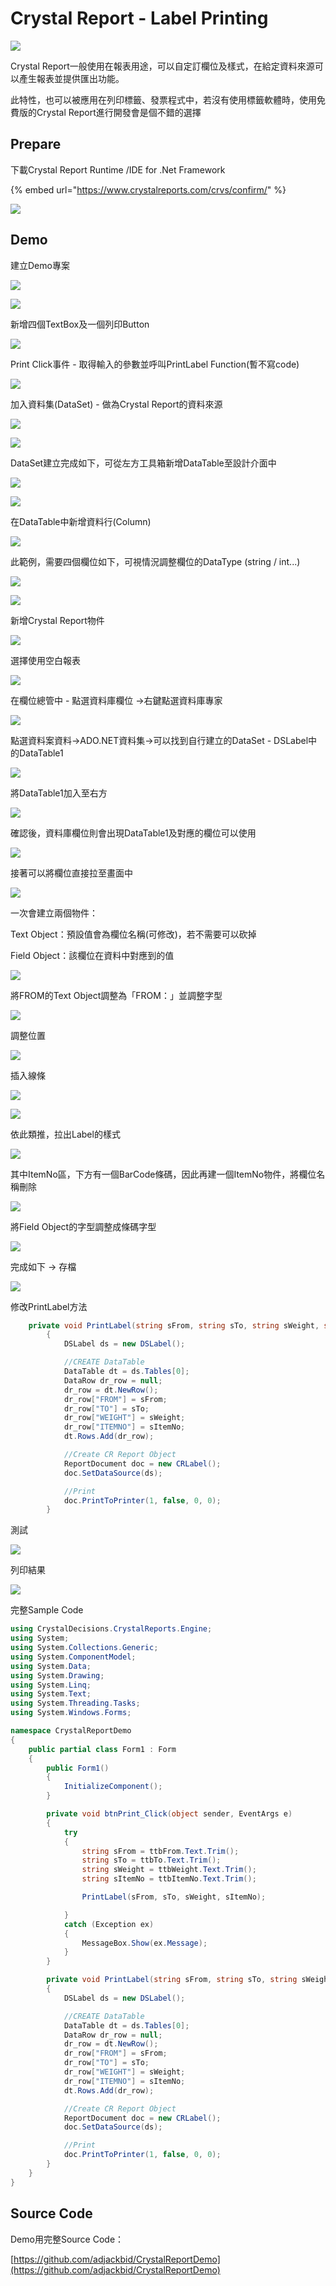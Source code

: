 # Crystal Report - Label Printing

![](../.gitbook/assets/image%20%28166%29.png)

Crystal Report一般使用在報表用途，可以自定訂欄位及樣式，在給定資料來源可以產生報表並提供匯出功能。

此特性，也可以被應用在列印標籤、發票程式中，若沒有使用標籤軟體時，使用免費版的Crystal Report進行開發會是個不錯的選擇

## Prepare

下載Crystal Report Runtime /IDE for .Net Framework

{% embed url="https://www.crystalreports.com/crvs/confirm/" %}

![](../.gitbook/assets/image%20%28326%29.png)

## Demo

建立Demo專案

![](../.gitbook/assets/image%20%28293%29.png)

![](../.gitbook/assets/image%20%2892%29.png)

新增四個TextBox及一個列印Button

![](../.gitbook/assets/image%20%28251%29.png)

Print Click事件 - 取得輸入的參數並呼叫PrintLabel Function\(暫不寫code\)

![](../.gitbook/assets/image%20%28354%29.png)

加入資料集\(DataSet\) - 做為Crystal Report的資料來源

![](../.gitbook/assets/image%20%28298%29.png)

![](../.gitbook/assets/image%20%2897%29.png)

DataSet建立完成如下，可從左方工具箱新增DataTable至設計介面中

![](../.gitbook/assets/image%20%2896%29.png)

![](../.gitbook/assets/image%20%28318%29.png)

在DataTable中新增資料行\(Column\)

![](../.gitbook/assets/image%20%28346%29.png)

此範例，需要四個欄位如下，可視情況調整欄位的DataType \(string / int...\)

![](../.gitbook/assets/image%20%28242%29.png)

![](../.gitbook/assets/image%20%28270%29.png)

新增Crystal Report物件

![](../.gitbook/assets/image%20%2812%29.png)

選擇使用空白報表

![](../.gitbook/assets/image%20%28283%29.png)

在欄位總管中 - 點選資料庫欄位 →右鍵點選資料庫專家

![](../.gitbook/assets/image%20%28241%29.png)

點選資料案資料→ADO.NET資料集→可以找到自行建立的DataSet - DSLabel中的DataTable1

![](../.gitbook/assets/image%20%28198%29.png)

將DataTable1加入至右方

![](../.gitbook/assets/image%20%28113%29.png)

確認後，資料庫欄位則會出現DataTable1及對應的欄位可以使用

![](../.gitbook/assets/image%20%28169%29.png)

接著可以將欄位直接拉至畫面中

![](../.gitbook/assets/image%20%28125%29.png)

一次會建立兩個物件：

Text Object：預設值會為欄位名稱\(可修改\)，若不需要可以砍掉

Field Object：該欄位在資料中對應到的值

![](../.gitbook/assets/image%20%28323%29.png)

將FROM的Text Object調整為「FROM：」並調整字型

![](../.gitbook/assets/image%20%28457%29.png)

調整位置

![](../.gitbook/assets/image%20%28431%29.png)

插入線條

![](../.gitbook/assets/image%20%2835%29.png)

![](../.gitbook/assets/image%20%28402%29.png)

依此類推，拉出Label的樣式

![](../.gitbook/assets/image%20%28383%29.png)

其中ItemNo區，下方有一個BarCode條碼，因此再建一個ItemNo物件，將欄位名稱刪除

![](../.gitbook/assets/image%20%28416%29.png)

將Field Object的字型調整成條碼字型

![](../.gitbook/assets/image%20%28199%29.png)

完成如下 → 存檔

![](../.gitbook/assets/image%20%2886%29.png)

修改PrintLabel方法

```csharp
    private void PrintLabel(string sFrom, string sTo, string sWeight, string sItemNo)
        {
            DSLabel ds = new DSLabel();

            //CREATE DataTable
            DataTable dt = ds.Tables[0];
            DataRow dr_row = null;
            dr_row = dt.NewRow();
            dr_row["FROM"] = sFrom;
            dr_row["TO"] = sTo;
            dr_row["WEIGHT"] = sWeight;
            dr_row["ITEMNO"] = sItemNo;
            dt.Rows.Add(dr_row);

            //Create CR Report Object
            ReportDocument doc = new CRLabel();
            doc.SetDataSource(ds);

            //Print
            doc.PrintToPrinter(1, false, 0, 0);
        }
```

測試

![](../.gitbook/assets/image%20%28178%29.png)

列印結果

![](../.gitbook/assets/image%20%28456%29.png)

完整Sample Code

```csharp
using CrystalDecisions.CrystalReports.Engine;
using System;
using System.Collections.Generic;
using System.ComponentModel;
using System.Data;
using System.Drawing;
using System.Linq;
using System.Text;
using System.Threading.Tasks;
using System.Windows.Forms;

namespace CrystalReportDemo
{
    public partial class Form1 : Form
    {
        public Form1()
        {
            InitializeComponent();
        }

        private void btnPrint_Click(object sender, EventArgs e)
        {
            try
            {
                string sFrom = ttbFrom.Text.Trim();
                string sTo = ttbTo.Text.Trim();
                string sWeight = ttbWeight.Text.Trim();
                string sItemNo = ttbItemNo.Text.Trim();

                PrintLabel(sFrom, sTo, sWeight, sItemNo);

            }
            catch (Exception ex)
            {
                MessageBox.Show(ex.Message);
            }
        }

        private void PrintLabel(string sFrom, string sTo, string sWeight, string sItemNo)
        {
            DSLabel ds = new DSLabel();

            //CREATE DataTable
            DataTable dt = ds.Tables[0];
            DataRow dr_row = null;
            dr_row = dt.NewRow();
            dr_row["FROM"] = sFrom;
            dr_row["TO"] = sTo;
            dr_row["WEIGHT"] = sWeight;
            dr_row["ITEMNO"] = sItemNo;
            dt.Rows.Add(dr_row);

            //Create CR Report Object
            ReportDocument doc = new CRLabel();
            doc.SetDataSource(ds);

            //Print
            doc.PrintToPrinter(1, false, 0, 0);
        }
    }
}

```

## Source Code

Demo用完整Source Code：

[https://github.com/adjackbid/CrystalReportDemo](https://github.com/adjackbid/CrystalReportDemo)

